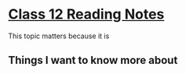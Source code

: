# [Class 12 Reading Notes](https://github.com/snur206/reading-notes/blob/main/401/class12notes.md)

This topic matters because it is 

## 



## 



## Things I want to know more about


